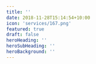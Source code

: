 ```yaml
---
title: ''
date: 2018-11-28T15:14:54+10:00
icon: 'services/167.png'
featured: true
draft: false
heroHeading: ''
heroSubHeading: ''
heroBackground: ''
---
```

